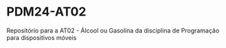 # PDM24-AT02
Repositório para a AT02 - Álcool ou Gasolina da disciplina de Programação para dispositivos móveis
